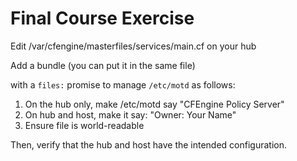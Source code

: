 
# Final Course Exercise

Edit /var/cfengine/masterfiles/services/main.cf on your hub

Add a bundle (you can put it in the same file)

with a `files:` promise to manage `/etc/motd` as follows:

1. On the hub only, make /etc/motd say "CFEngine Policy Server"
2. On hub and host, make it say: "Owner: Your Name"
3. Ensure file is world-readable


Then, verify that the hub and host have the intended configuration.


